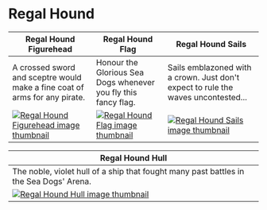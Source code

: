 # Regal Hound

| Regal Hound Figurehead | Regal Hound Flag | Regal Hound Sails |
| ---------------------- | ---------------- | ----------------- |
| A crossed sword and sceptre would make a fine coat of arms for any pirate. | Honour the Glorious Sea Dogs whenever you fly this fancy flag. | Sails emblazoned with a crown. Just don't expect to rule the waves uncontested... |
| [![Regal Hound Figurehead image thumbnail](https://seaofthieves.wiki.gg/images/b/b1/Regal_Hound_Figurehead.png)](https://seaofthieves.wiki.gg/wiki/Regal_Hound_Figurehead) | [![Regal Hound Flag image thumbnail](https://seaofthieves.wiki.gg/images/2/24/Regal_Hound_Flag.png)](https://seaofthieves.wiki.gg/wiki/Regal_Hound_Flag) | [![Regal Hound Sails image thumbnail](https://seaofthieves.wiki.gg/images/1/13/Regal_Hound_Sails.png)](https://seaofthieves.wiki.gg/wiki/Regal_Hound_Sails) |

| Regal Hound Hull |
| ---------------- |
| The noble, violet hull of a ship that fought many past battles in the Sea Dogs' Arena. |
| [![Regal Hound Hull image thumbnail](https://seaofthieves.wiki.gg/images/7/78/Regal_Hound_Hull.png)](https://seaofthieves.wiki.gg/wiki/Regal_Hound_Hull) |
